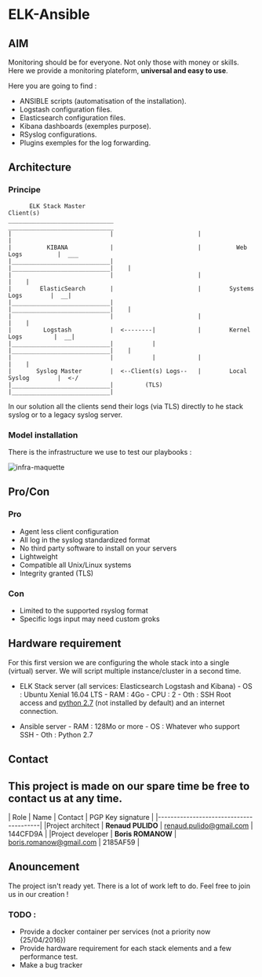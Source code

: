 # ELK-Ansible

## AIM

Monitoring should be for everyone. Not only those with money or skills.   
Here we provide a monitoring plateform, **universal and easy to use**.

Here you are going to find :
 - ANSIBLE scripts (automatisation of the installation).
 - Logstash configuration files.
 - Elasticsearch configuration files.
 - Kibana dashboards (exemples purpose).
 - RSyslog configurations.
 - Plugins exemples for the log forwarding.


## Architecture

### Principe
```
      ELK Stack Master                                           Client(s)
______________________________                        ______________________________   
|                            |                        |                            |  
|          KIBANA            |                        |          Web Logs          |  ___
|____________________________|                        |____________________________|    |
|                            |                        |                            |    |
|        ElasticSearch       |                        |        Systems Logs        |  __|
|____________________________|                        |____________________________|    |
|                            |                        |                            |    |
|         Logstash           |  <--------|            |        Kernel Logs         |  __|
|____________________________|           |            |____________________________|    |
|                            |           |            |                            |    |
|       Syslog Master        |  <--Client(s) Logs--   |        Local Syslog        |  <-/
|____________________________|         (TLS)          |____________________________|  
```
 In our solution all the clients send their logs (via TLS) directly to he stack syslog or to a legacy syslog server.

### Model installation

There is the infrastructure we use to test our playbooks :

![infra-maquette](Documentation/Images/Maquette/infra-maquette.png)

## Pro/Con

### Pro

- Agent less client configuration
- All log in the syslog standardized format
- No third party software to install on your servers
- Lightweight
- Compatible all Unix/Linux systems
- Integrity granted (TLS)

### Con
- Limited to  the supported rsyslog format
- Specific logs input may need custom groks

## Hardware requirement
For this first version we are configuring the whole stack into a single (virtual) server. We will script multiple instance/cluster in a second time.


- ELK Stack server (all services: Elasticsearch Logstash and Kibana)
      - OS  : Ubuntu Xenial 16.04 LTS
      - RAM : 4Go
      - CPU : 2
      - Oth : SSH Root access and [python 2.7](http://docs.ansible.com/ansible/faq.html#how-do-i-handle-python-pathing-not-having-a-python-2-x-in-usr-bin-python-on-a-remote-machine) (not installed by default) and an internet connection.  

- Ansible server
      - RAM : 128Mo or more
      - OS  : Whatever who support SSH
      - Oth : Python 2.7


## Contact
This project is made on our spare time be free to contact us at any time.
----------------------
| Role | Name | Contact | PGP Key signature |
|----------------------------------------|
|Project architect | **Renaud PULIDO**  | renaud.pulido@gmail.com | 144CFD9A |
|Project developer | **Boris ROMANOW**  | boris.romanow@gmail.com | 2185AF59 |


## Anouncement
The project isn't ready yet. There is a lot of work left to do. Feel free to join us in our creation !



### TODO :
- Provide a docker container per services (not a priority now {25/04/2016})
- Provide hardware requirement for each stack elements and a few performance test.
- Make a bug tracker
